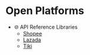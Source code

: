 ﻿# Open Platforms

- 🌐 API Reference Libraries
	- [Shopee](./docs/shopee.md)
	- [Lazada](./docs/lazada.md)
	- [Tiki](./docs/tiki.md)

